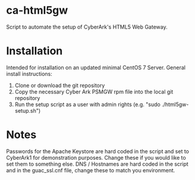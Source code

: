# ca-html5gw
Script to automate the setup of CyberArk's HTML5 Web Gateway.

# Installation
Intended for installation on an updated minimal CentOS 7 Server. General install instructions:
1. Clone or download the git repository
2. Copy the necessary Cyber Ark PSMGW rpm file into the local git repository
3. Run the setup script as a user with admin rights (e.g. "sudo ./html5gw-setup.sh")

# Notes
Passwords for the Apache Keystore are hard coded in the script and set to CyberArk1 for demonstration purposes. Change these if you would like to set them to something else.
DNS / Hostnames are hard coded in the script and in the guac_ssl.cnf file, change these to match you environment.
